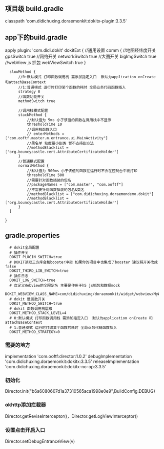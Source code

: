 ## 项目级 build.gradle
  classpath 'com.didichuxing.doraemonkit:dokitx-plugin:3.3.5'
## app下的build.gradle
  apply plugin: 'com.didi.dokit'
  dokitExt {
      //通用设置
      comm {
          //地图经纬度开关
          gpsSwitch true
          //网络开关
          networkSwitch true
          //大图开关
          bigImgSwitch true
          //webView js 抓包
          webViewSwitch true
      }

      slowMethod {
          //0:默认模式 打印函数调用栈 需添加指定入口  默认为application onCreate 和attachBaseContext
          //1:普通模式 运行时打印某个函数的耗时 全局业务代码函数插入
          strategy 0
          //函数功能开关
          methodSwitch true

          //调用栈模式配置
          stackMethod {
              //默认值为 5ms 小于该值的函数在调用栈中不显示
              thresholdTime 10
              //调用栈函数入口
              // enterMethods = ["com.ooftf.master.m.entrance.ui.MainActivity"]
              //黑名单 粒度最小到类 暂不支持到方法
              //methodBlacklist = ["org.bouncycastle.cert.AttributeCertificateHolder"]
          }
          //普通模式配置
          normalMethod {
              //默认值为 500ms 小于该值的函数在运行时不会在控制台中被打印
              thresholdTime 500
              //需要针对函数插装的包名
              //packageNames = ["com.master", "com.ooftf"]
              //不需要针对函数插装的包名&类名
              //methodBlacklist = ["com.didichuxing.doraemondemo.dokit"]
              //methodBlacklist = ["org.bouncycastle.cert.AttributeCertificateHolder"]
          }
      }
  }


## gradle.properties
      # dokit全局配置
      # 插件开关
      DOKIT_PLUGIN_SWITCH=true
      # DOKIT读取三方库会和booster冲突 如果你的项目中也集成了booster 建议将开关改成false
      DOKIT_THIRD_LIB_SWITCH=true
      # 插件日志
      DOKIT_LOG_SWITCH=true
      # 自定义Webview的全限定名 主要是作用于h5 js抓包和数据mock
      DOKIT_WEBVIEW_CLASS_NAME=com/didichuxing/doraemonkit/widget/webview/MyWebView
      # dokit 慢函数开关
      DOKIT_METHOD_SWITCH=true
      # dokit 函数调用栈层级
      DOKIT_METHOD_STACK_LEVEL=4
      # 0:默认模式 打印函数调用栈 需添加指定入口  默认为application onCreate 和attachBaseContext
      # 1:普通模式 运行时打印某个函数的耗时 全局业务代码函数插入
      DOKIT_METHOD_STRATEGY=0

### 需要的地方
   implementation 'com.ooftf:director:1.0.2'
   debugImplementation 'com.didichuxing.doraemonkit:dokitx:3.3.5'
   releaseImplementation 'com.didichuxing.doraemonkit:dokitx-no-op:3.3.5'
### 初始化
  Director.init("b6a6080607d1a37310565aca1998e0e9",BuildConfig.DEBUG)
### okhttp添加拦截器
   Director.getReviseInterceptor()，Director.getLogViewInterceptor()
### 设置点击开启入口
   Director.setDebugEntranceView(v)